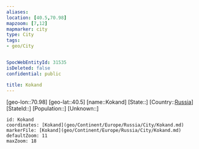 ```yaml
---
aliases: 
location: [40.5,70.98]
mapzoom: [7,12] 
mapmarker: city 
type: City
tags:
- geo/City


SpocWebEntityId: 31535
isDeleted: false
confidential: public

title: Kokand
---
```

[geo-lon::70.98]
[geo-lat::40.5]
[name::Kokand]
[State::]
[Country::[Russia](geo/Continent/Europe/Russia.md)]
[StateId::]
[Population::]
[Unknown::]


```leaflet
id: Kokand
coordinates: [Kokand](geo/Continent/Europe/Russia/City/Kokand.md)
markerFile: [Kokand](geo/Continent/Europe/Russia/City/Kokand.md)
defaultZoom: 11 
maxZoom: 18
```


